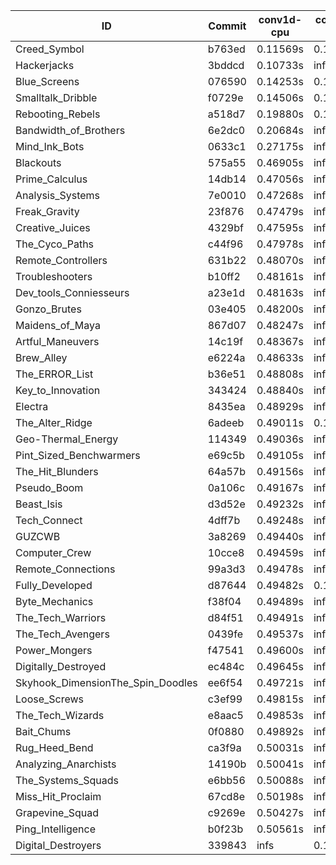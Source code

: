 |ID|Commit|conv1d-cpu|conv1d-gpu|DWSPConv2D-gpu|gemm-gpu|avg|
|-|-|-|-|-|-|-|
|Creed_Symbol|b763ed|0.11569s|0.14402s|3.03815s|1.75428s|1.26304s|
|Hackerjacks|3bddcd|0.10733s|infs|infs|4.39653s|infs|
|Blue_Screens|076590|0.14253s|0.12833s|infs|1.88752s|infs|
|Smalltalk_Dribble|f0729e|0.14506s|0.15049s|infs|1.87539s|infs|
|Rebooting_Rebels|a518d7|0.19880s|0.14250s|infs|4.35222s|infs|
|Bandwidth_of_Brothers|6e2dc0|0.20684s|infs|infs|2.06342s|infs|
|Mind_Ink_Bots|0633c1|0.27175s|infs|infs|4.40211s|infs|
|Blackouts|575a55|0.46905s|infs|infs|4.42395s|infs|
|Prime_Calculus|14db14|0.47056s|infs|infs|4.42259s|infs|
|Analysis_Systems|7e0010|0.47268s|infs|infs|4.41149s|infs|
|Freak_Gravity|23f876|0.47479s|infs|infs|4.40707s|infs|
|Creative_Juices|4329bf|0.47595s|infs|infs|4.41680s|infs|
|The_Cyco_Paths|c44f96|0.47978s|infs|infs|4.39823s|infs|
|Remote_Controllers|631b22|0.48070s|infs|infs|4.39453s|infs|
|Troubleshooters|b10ff2|0.48161s|infs|infs|4.40025s|infs|
|Dev_tools_Conniesseurs|a23e1d|0.48163s|infs|infs|4.42049s|infs|
|Gonzo_Brutes|03e405|0.48200s|infs|infs|4.40897s|infs|
|Maidens_of_Maya|867d07|0.48247s|infs|infs|4.41633s|infs|
|Artful_Maneuvers|14c19f|0.48367s|infs|infs|4.39059s|infs|
|Brew_Alley|e6224a|0.48633s|infs|infs|4.45070s|infs|
|The_ERROR_List|b36e51|0.48808s|infs|infs|4.39211s|infs|
|Key_to_Innovation|343424|0.48840s|infs|infs|4.42597s|infs|
|Electra|8435ea|0.48929s|infs|infs|4.40140s|infs|
|The_Alter_Ridge|6adeeb|0.49011s|0.15535s|infs|4.34748s|infs|
|Geo-Thermal_Energy|114349|0.49036s|infs|infs|4.40211s|infs|
|Pint_Sized_Benchwarmers|e69c5b|0.49105s|infs|infs|4.40660s|infs|
|The_Hit_Blunders|64a57b|0.49156s|infs|infs|4.40252s|infs|
|Pseudo_Boom|0a106c|0.49167s|infs|infs|4.58215s|infs|
|Beast_Isis|d3d52e|0.49232s|infs|infs|4.42819s|infs|
|Tech_Connect|4dff7b|0.49248s|infs|infs|4.40714s|infs|
|GUZCWB|3a8269|0.49440s|infs|infs|4.41215s|infs|
|Computer_Crew|10cce8|0.49459s|infs|infs|4.40937s|infs|
|Remote_Connections|99a3d3|0.49478s|infs|infs|4.41692s|infs|
|Fully_Developed|d87644|0.49482s|0.12947s|infs|2.09616s|infs|
|Byte_Mechanics|f38f04|0.49489s|infs|infs|4.40511s|infs|
|The_Tech_Warriors|d84f51|0.49491s|infs|infs|4.41864s|infs|
|The_Tech_Avengers|0439fe|0.49537s|infs|infs|4.41082s|infs|
|Power_Mongers|f47541|0.49600s|infs|infs|4.40994s|infs|
|Digitally_Destroyed|ec484c|0.49645s|infs|infs|4.45438s|infs|
|Skyhook_DimensionThe_Spin_Doodles|ee6f54|0.49721s|infs|infs|4.41036s|infs|
|Loose_Screws|c3ef99|0.49815s|infs|infs|4.40224s|infs|
|The_Tech_Wizards|e8aac5|0.49853s|infs|infs|4.40667s|infs|
|Bait_Chums|0f0880|0.49892s|infs|infs|4.40288s|infs|
|Rug_Heed_Bend|ca3f9a|0.50031s|infs|infs|4.40140s|infs|
|Analyzing_Anarchists|14190b|0.50041s|infs|infs|4.43696s|infs|
|The_Systems_Squads|e6bb56|0.50088s|infs|infs|4.41314s|infs|
|Miss_Hit_Proclaim|67cd8e|0.50198s|infs|infs|4.41115s|infs|
|Grapevine_Squad|c9269e|0.50427s|infs|infs|4.42467s|infs|
|Ping_Intelligence|b0f23b|0.50561s|infs|infs|4.41058s|infs|
|Digital_Destroyers|339843|infs|0.14404s|2.86598s|1.89757s|infs|
